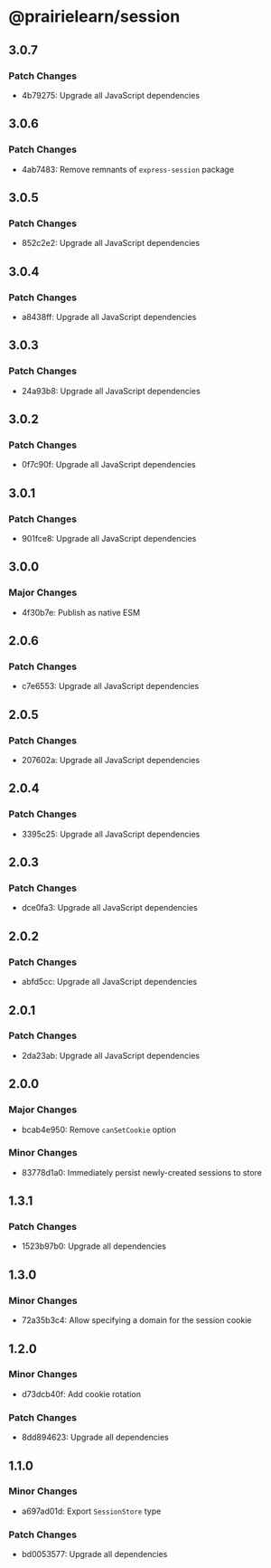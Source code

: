 # @prairielearn/session

## 3.0.7

### Patch Changes

- 4b79275: Upgrade all JavaScript dependencies

## 3.0.6

### Patch Changes

- 4ab7483: Remove remnants of `express-session` package

## 3.0.5

### Patch Changes

- 852c2e2: Upgrade all JavaScript dependencies

## 3.0.4

### Patch Changes

- a8438ff: Upgrade all JavaScript dependencies

## 3.0.3

### Patch Changes

- 24a93b8: Upgrade all JavaScript dependencies

## 3.0.2

### Patch Changes

- 0f7c90f: Upgrade all JavaScript dependencies

## 3.0.1

### Patch Changes

- 901fce8: Upgrade all JavaScript dependencies

## 3.0.0

### Major Changes

- 4f30b7e: Publish as native ESM

## 2.0.6

### Patch Changes

- c7e6553: Upgrade all JavaScript dependencies

## 2.0.5

### Patch Changes

- 207602a: Upgrade all JavaScript dependencies

## 2.0.4

### Patch Changes

- 3395c25: Upgrade all JavaScript dependencies

## 2.0.3

### Patch Changes

- dce0fa3: Upgrade all JavaScript dependencies

## 2.0.2

### Patch Changes

- abfd5cc: Upgrade all JavaScript dependencies

## 2.0.1

### Patch Changes

- 2da23ab: Upgrade all JavaScript dependencies

## 2.0.0

### Major Changes

- bcab4e950: Remove `canSetCookie` option

### Minor Changes

- 83778d1a0: Immediately persist newly-created sessions to store

## 1.3.1

### Patch Changes

- 1523b97b0: Upgrade all dependencies

## 1.3.0

### Minor Changes

- 72a35b3c4: Allow specifying a domain for the session cookie

## 1.2.0

### Minor Changes

- d73dcb40f: Add cookie rotation

### Patch Changes

- 8dd894623: Upgrade all dependencies

## 1.1.0

### Minor Changes

- a697ad01d: Export `SessionStore` type

### Patch Changes

- bd0053577: Upgrade all dependencies
